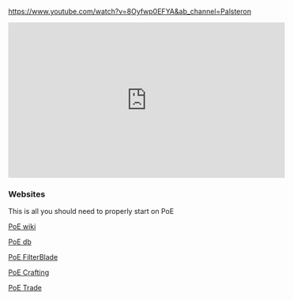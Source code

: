 https://www.youtube.com/watch?v=8Oyfwp0EFYA&ab_channel=Palsteron

<iframe width="560" height="315" src="https://www.youtube.com/embed/8Oyfwp0EFYA" title="[PoE 3.20] 10 PoE Websites &amp; Tools EVERYONE Should Know | Path of Exile, Forbidden Sanctum" frameborder="0" allow="accelerometer; autoplay; clipboard-write; encrypted-media; gyroscope; picture-in-picture; web-share" allowfullscreen></iframe>

### Websites

This is all you should need to properly start on PoE

[PoE wiki](https://www.poewiki.net/wiki/Path_of_Exile_Wiki)

[PoE db](https://poedb.tw/us/)

[PoE FilterBlade](https://filterblade.xyz)

[PoE Crafting](https://craftofexile.com)

[PoE Trade](https://pathofexile.com/trade)


